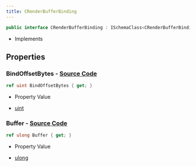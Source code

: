 ```yaml
---
title: CRenderBufferBinding
---
```


```csharp
public interface CRenderBufferBinding : ISchemaClass<CRenderBufferBinding>, ISchemaField, ISchemaClass, INativeHandle
```

- Implements

## Properties

### **BindOffsetBytes** - [Source Code](https://github.com/swiftly-solution/swiftlys2/blob/main/managed/src/SwiftlyS2.Generated/Schemas/Interfaces/CRenderBufferBinding.cs#L18)

```csharp
ref uint BindOffsetBytes { get; }
```

- Property Value

- [uint](https://learn.microsoft.com/dotnet/api/system.uint32)

### **Buffer** - [Source Code](https://github.com/swiftly-solution/swiftlys2/blob/main/managed/src/SwiftlyS2.Generated/Schemas/Interfaces/CRenderBufferBinding.cs#L16)

```csharp
ref ulong Buffer { get; }
```

- Property Value

- [ulong](https://learn.microsoft.com/dotnet/api/system.uint64)

